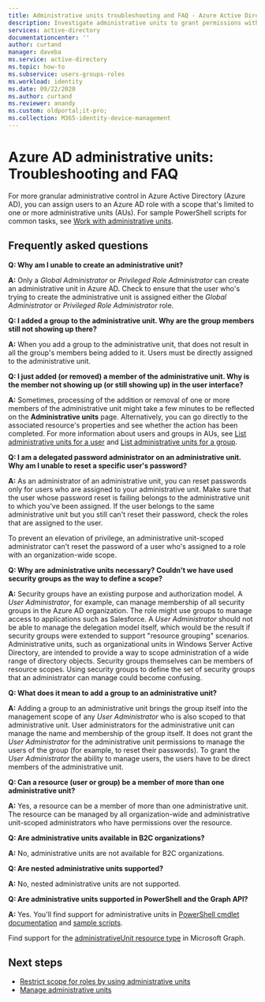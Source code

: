 ```yaml
---
title: Administrative units troubleshooting and FAQ - Azure Active Directory | Microsoft Docs
description: Investigate administrative units to grant permissions with restricted scope in Azure Active Directory.
services: active-directory
documentationcenter: ''
author: curtand
manager: daveba
ms.service: active-directory
ms.topic: how-to
ms.subservice: users-groups-roles
ms.workload: identity
ms.date: 09/22/2020
ms.author: curtand
ms.reviewer: anandy
ms.custom: oldportal;it-pro;
ms.collection: M365-identity-device-management
---
```



# Azure AD administrative units: Troubleshooting and FAQ

For more granular administrative control in Azure Active Directory (Azure AD), you can assign users to an Azure AD role with a scope that's limited to one or more administrative units (AUs). For sample PowerShell scripts for common tasks, see [Work with administrative units](/powershell/azure/active-directory/working-with-administrative-units?view=azureadps-2.0&preserve-view=true).

## Frequently asked questions

**Q: Why am I unable to create an administrative unit?**

**A:** Only a *Global Administrator* or *Privileged Role Administrator* can create an administrative unit in Azure AD. Check to ensure that the user who's trying to create the administrative unit is assigned either the *Global Administrator* or *Privileged Role Administrator* role.

**Q: I added a group to the administrative unit. Why are the group members still not showing up there?**

**A:** When you add a group to the administrative unit, that does not result in all the group's members being added to it. Users must be directly assigned to the administrative unit.

**Q: I just added (or removed) a member of the administrative unit. Why is the member not showing up (or still showing up) in the user interface?**

**A:** Sometimes, processing of the addition or removal of one or more members of the administrative unit might take a few minutes to be reflected on the **Administrative units** page. Alternatively, you can go directly to the associated resource's properties and see whether the action has been completed. For more information about users and groups in AUs, see [List administrative units for a user](roles-admin-units-add-manage-users.md) and [List administrative units for a group](roles-admin-units-add-manage-groups.md).

**Q: I am a delegated password administrator on an administrative unit. Why am I unable to reset a specific user's password?**

**A:** As an administrator of an administrative unit, you can reset passwords only for users who are assigned to your administrative unit. Make sure that the user whose password reset is failing belongs to the administrative unit to which you've been assigned. If the user belongs to the same administrative unit but you still can't reset their password, check the roles that are assigned to the user. 

To prevent an elevation of privilege, an administrative unit-scoped administrator can't reset the password of a user who's assigned to a role with an organization-wide scope.

**Q: Why are administrative units necessary? Couldn't we have used security groups as the way to define a scope?**

**A:** Security groups have an existing purpose and authorization model. A *User Administrator*, for example, can manage membership of all security groups in the Azure AD organization. The role might use groups to manage access to applications such as Salesforce. A *User Administrator* should not be able to manage the delegation model itself, which would be the result if security groups were extended to support "resource grouping" scenarios. Administrative units, such as organizational units in Windows Server Active Directory, are intended to provide a way to scope administration of a wide range of directory objects. Security groups themselves can be members of resource scopes. Using security groups to define the set of security groups that an administrator can manage could become confusing.

**Q: What does it mean to add a group to an administrative unit?**

**A:** Adding a group to an administrative unit brings the group itself into the management scope of any *User Administrator* who is also scoped to that administrative unit. User administrators for the administrative unit can manage the name and membership of the group itself. It does not grant the *User Administrator* for the administrative unit permissions to manage the users of the group (for example, to reset their passwords). To grant the *User Administrator* the ability to manage users, the users have to be direct members of the administrative unit.

**Q: Can a resource (user or group) be a member of more than one administrative unit?**

**A:** Yes, a resource can be a member of more than one administrative unit. The resource can be managed by all organization-wide and administrative unit-scoped administrators who have permissions over the resource.

**Q: Are administrative units available in B2C organizations?**

**A:** No, administrative units are not available for B2C organizations.

**Q: Are nested administrative units supported?**

**A:** No, nested administrative units are not supported.

**Q: Are administrative units supported in PowerShell and the Graph API?**

**A:** Yes. You'll find support for administrative units in [PowerShell cmdlet documentation](/powershell/module/Azuread/?view=azureadps-2.0&preserve-view=true) and [sample scripts](/powershell/azure/active-directory/working-with-administrative-units?view=azureadps-2.0&preserve-view=true).

Find support for the [administrativeUnit resource type](/graph/api/resources/administrativeunit?view=graph-rest-1.0&preserve-view=true) in Microsoft Graph.

## Next steps

- [Restrict scope for roles by using administrative units](directory-administrative-units.md)
- [Manage administrative units](roles-admin-units-manage.md)